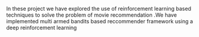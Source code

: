In these project we have explored the use of reinforcement learning based techniques to solve the problem of movie recommendation .We have implemented multi armed bandits based reccommender framework using a deep reinforcement learning
